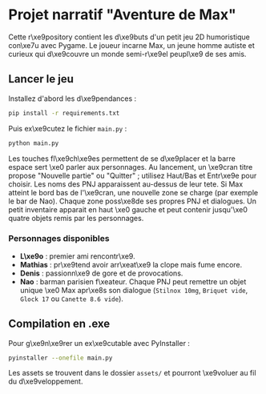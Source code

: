 # Projet narratif "Aventure de Max"

Cette r\xe9pository contient les d\xe9buts d'un petit jeu 2D humoristique 
con\xe7u avec Pygame. Le joueur incarne Max, un jeune homme autiste et
curieux qui d\xe9couvre un monde semi-r\xe9el peupl\xe9 de ses amis.

## Lancer le jeu

Installez d'abord les d\xe9pendances :

```bash
pip install -r requirements.txt
```

Puis ex\xe9cutez le fichier `main.py` :

```bash
python main.py
```

Les touches fl\xe9ch\xe9es permettent de se d\xe9placer et la barre
espace sert \xe0 parler aux personnages.
Au lancement, un \xe9cran titre propose "Nouvelle partie" ou "Quitter" ;
utilisez Haut/Bas et Entr\xe9e pour choisir.
Les noms des PNJ apparaissent au-dessus de leur tete.
Si Max atteint le bord bas de l\'\xe9cran, une nouvelle zone se charge
(par exemple le bar de Nao).
Chaque zone poss\xe8de ses propres PNJ et dialogues.
Un petit inventaire apparait en haut \xe0 gauche et peut contenir jusqu'\xe0 quatre objets remis par les personnages.

### Personnages disponibles

- **L\xe9o** : premier ami rencontr\xe9.
- **Mathias** : pr\xe9tend avoir arr\xeat\xe9 la clope mais fume encore.
- **Denis** : passionn\xe9 de gore et de provocations.
- **Nao** : barman parisien f\xeateur.
Chaque PNJ peut remettre un objet unique \xe0 Max apr\xe8s son dialogue
(`Stilnox 10mg`, `Briquet vide`, `Glock 17` ou `Canette 8.6 vide`).

## Compilation en .exe

Pour g\xe9n\xe9rer un ex\xe9cutable avec PyInstaller :

```bash
pyinstaller --onefile main.py
```

Les assets se trouvent dans le dossier `assets/` et pourront \xe9voluer
au fil du d\xe9veloppement.
